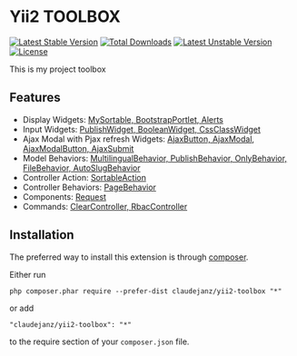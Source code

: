 Yii2 TOOLBOX
=============

[![Latest Stable Version](https://poser.pugx.org/claudejanz/yii2-toolbox/v/stable)](https://packagist.org/packages/claudejanz/yii2-toolbox) [![Total Downloads](https://poser.pugx.org/claudejanz/yii2-toolbox/downloads)](https://packagist.org/packages/claudejanz/yii2-toolbox) [![Latest Unstable Version](https://poser.pugx.org/claudejanz/yii2-toolbox/v/unstable)](https://packagist.org/packages/claudejanz/yii2-toolbox) [![License](https://poser.pugx.org/claudejanz/yii2-toolbox/license)](https://packagist.org/packages/claudejanz/yii2-toolbox)


This is my project toolbox

Features
-----
 - Display Widgets: [MySortable, BootstrapPortlet, Alerts](docs/guide/widgets.md)
 - Input Widgets: [PublishWidget, BooleanWidget, CssClassWidget](docs/guide/widgets_inputs.md)
 - Ajax Modal with Pjax refresh Widgets: [AjaxButton, AjaxModal, AjaxModalButton, AjaxSubmit](docs/guide/widgets_ajax.md)
 - Model Behaviors: [MultilingualBehavior, PublishBehavior, OnlyBehavior, FileBehavior, AutoSlugBehavior](docs/guide/models_behaviors.md)
 - Controller Action: [SortableAction](docs/guide/controllers_actions.md)
 - Controller Behaviors: [PageBehavior](docs/guide/controllers_behaviors.md)
 - Components: [Request](docs/guide/components.md)
 - Commands: [ClearController, RbacController](docs/guide/commands.md)

Installation
------------

The preferred way to install this extension is through [composer](http://getcomposer.org/download/).

Either run

```
php composer.phar require --prefer-dist claudejanz/yii2-toolbox "*"
```

or add

```
"claudejanz/yii2-toolbox": "*"
```

to the require section of your `composer.json` file.


